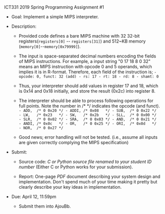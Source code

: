 ICT331 2019 Spring Programming Assignment #1

* Goal: Implement a simple MIPS interpreter.

* Description:
  - Provided code defines a bare MIPS machine with 32 32-bit registers(`registers[0]` -- `registers[31]`) and 512~KB memory (`memory[0]`--`memory[0x79999]`).

  - The input is space-separated decimal numbers encoding the fields of MIPS instructions. For example, a input string "0 17 18 8 0 32" means an MIPS instruction with opcode 0 and 5 operands, which implies it is in R-format. Therefore, each field of the instruction is;
		```
		- opcode: 0, funct: 32 (add)
		- rs: 17
		- rt: 18
		- rd: 8
		- shamt: 0
		```
  - Thus, your interpreter should add values in register 17 and 18, which is 0x14 and 0x18 initially, and store the result (0x2c) into register 8.

  - The interpreter should be able to process following operations for full points. Note the number in /* */ indicates the opcode (and funct).
		```
		- ADD,  /* 0 0x20 */
		- ADDI, /* 0x08   */
		- SUB,  /* 0 0x22 */
		- LW,   /* 0x23   */
		- SW,   /* 0x2b   */
		- SLL,  /* 0 0x00 */
		- SLR,  /* 0 0x02 */
		- SRA,  /* 0 0x03 */
		- AND,  /* 0 0x21 */
		- ANDI, /* 0x0c   */
		- OR,   /* 0 0x25 */
		- ORI,  /* 0x0d   */
		- NOR,  /* 0 0x27 */
		```

  - Good news; error handling will not be tested. (i.e., assume all inputs are given correctly complying the MIPS specification)


* Submit:
	- Source code: *C or Python source file renamed to your student ID number* (Either C or Python works for your submission).

	- Report: One-page *PDF* document describing your system design and implementation. Don't spend much of your time making it pretty but clearly describe your key ideas in implementation.


* Due: April 12, 11:59pm
	- Submit them into AjouBb.
